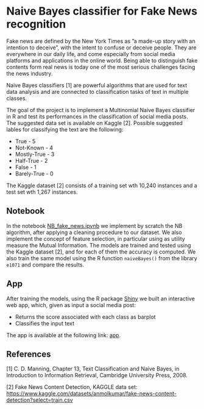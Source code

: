 # Naive Bayes classifier for Fake News recognition

Fake news are defined by the New York Times as ”a made-up story with an intention to deceive”, with the intent to confuse or deceive people.
They are everywhere in our daily life, and come especially from social media platforms and applications in the online world.
Being able to distinguish fake contents form real news is today one of the most serious challenges facing the news industry.

Naive Bayes classifiers [1] are powerful algorithms that are used for text data analysis and are connected to classification tasks of text in multiple classes.

The goal of the project is to implement a Multinomial Naive Bayes classifier in R and test its performances in the classification of social media posts.
The suggested data set is available on Kaggle [2].
Possible suggested lables for classifying the text are the following:
* True - 5
* Not-Known - 4
* Mostly-True - 3
* Half-True - 2
* False - 1
* Barely-True - 0

The Kaggle dataset [2] consists of a training set wth 10,240 instances and a test set wth 1,267 instances.

## Notebook 
In the notebook [NB_fake_news.ipynb](https://github.com/NicolaZomer/NB_for_fake_news_recognition/blob/main/NB_fake_news.ipynb) we implement by scratch the NB algorithm, after applying a cleaning procedure to our dataset. We also implement the concept of feature selection, in particular using as utility measure the Mutual Information. The models are trained and tested using the Kaggle dataset [2], and for each of them the accuracy is computed. We also train the same model using the R function  `naiveBayes()` from the library `e1071` and compare the results.

## App
After training the models, using the R package [Shiny](https://shiny.rstudio.com/) we built an interactive web app, which, given as input a social media post:
- Returns the score associated with each class as barplot
- Classifies the input text

The app is available at the following link: [app](https://nicolazomer.shinyapps.io/fake-news-recognition/).



## References
[1] C. D. Manning, Chapter 13, Text Classification and Naive Bayes, in Introduction to Information Retrieval, Cambridge University Press, 2008.

[2] Fake News Content Detection, KAGGLE data set: https://www.kaggle.com/datasets/anmolkumar/fake-news-content-detection?select=train.csv